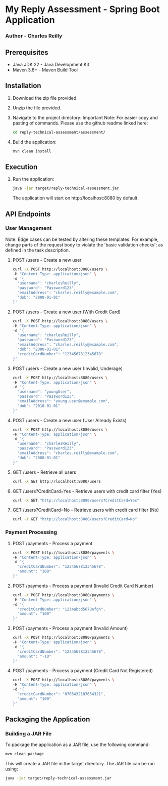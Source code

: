 
# My Reply Assessment - Spring Boot Application

### Author - Charles Reilly

## Prerequisites

- Java JDK 22 - Java Development Kit
- Maven 3.8+ - Maven Build Tool

## Installation

1. Download the zip file provided.
2. Unzip the file provided.
3. Navigate to the project directory:
Important Note: For easier copy and pasting of commands. Please use the github readme linked here: 



   ```bash
   cd reply-technical-assessment/assessment/
   ```
4. Build the application:

   ```bash
   mvn clean install
   ```

## Execution

1. Run the application:

   ```bash
   java -jar target/reply-technical-assessment.jar
   ```
   The application will start on http://localhost:8080 by default.

## API Endpoints

### User Management

Note: Edge cases can be tested by altering these templates. For example, change parts of the request body to violate the 'basic validation checks'; as defined in the task description.

1. POST /users - Create a new user

   ```bash
   curl -X POST http://localhost:8080/users \
   -H "Content-Type: application/json" \
   -d '{
     "username": "charlesReilly",
     "password": "Password123",
     "emailAddress": "charles.reilly@example.com",
     "dob": "2000-01-01"
   }'
   ```

1. POST /users - Create a new user (With Credit Card)

   ```bash
   curl -X POST http://localhost:8080/users \
   -H "Content-Type: application/json" \
   -d '{
     "username": "charlesReilly",
     "password": "Password123",
     "emailAddress": "charles.reilly@example.com",
     "dob": "2000-01-01",
     "creditCardNumber": "1234567812345678"
   }'
   ```

2. POST /users - Create a new user (Invalid, Underage)

   ```bash
   curl -X POST http://localhost:8080/users \
   -H "Content-Type: application/json" \
   -d '{
     "username": "youngUser",
     "password": "Password123",
     "emailAddress": "young.user@example.com",
     "dob": "2010-01-01"
   }'
   ```

3. POST /users - Create a new user (User Already Exists)

   ```bash
   curl -X POST http://localhost:8080/users \
   -H "Content-Type: application/json" \
   -d '{
     "username": "charlesReilly",
     "password": "Password123",
     "emailAddress": "charles.reilly@example.com",
     "dob": "2000-01-01"
   }'
   ```

4. GET /users - Retrieve all users

   ```bash
   curl -X GET http://localhost:8080/users
   ```

5. GET /users?CreditCard=Yes - Retrieve users with credit card filter (Yes)

   ```bash
   curl -X GET "http://localhost:8080/users?CreditCard=Yes"
   ```
6. GET /users?CreditCard=No - Retrieve users with credit card filter (No)

   ```bash
   curl -X GET "http://localhost:8080/users?CreditCard=No"
   ```
### Payment Processing

1. POST /payments - Process a payment

   ```bash
   curl -X POST http://localhost:8080/payments \
   -H "Content-Type: application/json" \
   -d '{
     "creditCardNumber": "1234567812345678",
     "amount": "100"
   }'
   ```

2. POST /payments - Process a payment (Invalid Credit Card Number)

   ```bash
   curl -X POST http://localhost:8080/payments \
   -H "Content-Type: application/json" \
   -d '{
     "creditCardNumber": "1234abcd5678efgh",
     "amount": "100"
   }'
   ```

3. POST /payments - Process a payment (Invalid Amount)

   ```bash
   curl -X POST http://localhost:8080/payments \
   -H "Content-Type: application/json" \
   -d '{
     "creditCardNumber": "1234567812345678",
     "amount": "-10"
   }'
   ```

4. POST /payments - Process a payment (Credit Card Not Registered)

   ```bash
   curl -X POST http://localhost:8080/payments \
   -H "Content-Type: application/json" \
   -d '{
     "creditCardNumber": "8765432187654321",
     "amount": "100"
   }'
   ```

## Packaging the Application

### Building a JAR File

To package the application as a JAR file, use the following command:

   ```bash
   mvn clean package
   ```
This will create a JAR file in the target directory. The JAR file can be run using:

   ```bash
   java -jar target/reply-technical-assessment.jar
   ```
